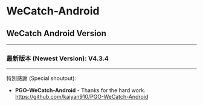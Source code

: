 # WeCatch-Android

## WeCatch Android Version
---
### 最新版本 (Newest Version): V4.3.4
---

特別感謝 (Special shoutout):

* **PGO-WeCatch-Android** - Thanks for the hard work.
https://github.com/kaiyan910/PGO-WeCatch-Android
